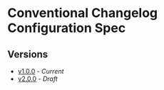 # Conventional Changelog Configuration Spec

## Versions

- [v1.0.0](versions/1.0.0/README.md) - *Current*
- [v2.0.0](versions/2.0.0/README.md) - *Draft*